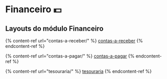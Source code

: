 # Financeiro 💵

## Layouts do módulo Financeiro



{% content-ref url="contas-a-receber/" %}
[contas-a-receber](contas-a-receber/)
{% endcontent-ref %}

{% content-ref url="contas-a-pagar/" %}
[contas-a-pagar](contas-a-pagar/)
{% endcontent-ref %}

{% content-ref url="tesouraria/" %}
[tesouraria](tesouraria/)
{% endcontent-ref %}

